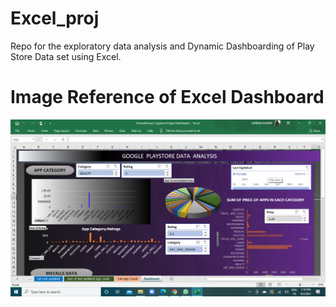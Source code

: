 # Excel_proj
Repo for the exploratory data analysis and Dynamic Dashboarding of Play Store Data set using Excel.
# Image Reference of Excel Dashboard

<img src="2021-06-02.png" alt="Excel Dashboard">
